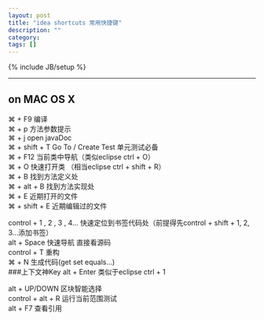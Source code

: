 ```yaml
---
layout: post
title: "idea shortcuts 常用快捷键"
description: ""
category: 
tags: []
---
```

{% include JB/setup %}

---
on MAC OS X
---

⌘ + F9 编译   
⌘ + p 方法参数提示   
⌘ + j open javaDoc   
⌘ + shift + T Go To / Create Test 单元测试必备   
⌘ + F12 当前类中导航（类似eclipse ctrl + O）   
⌘ + O 快速打开类 （相当eclipse ctrl + shift + R）   
⌘ + B 找到方法定义处   
⌘ + alt + B 找到方法实现处   
⌘ + E 近期打开的文件   
⌘ + shift + E 近期编辑过的文件   

control + 1 , 2 , 3 , 4... 快速定位到书签代码处（前提得先control + shift + 1, 2, 3...添加书签）   
alt + Space 快速导航 直接看源码   
control + T 重构   
⌘ + N 生成代码(get set equals...)   
###上下文神Key alt + Enter 类似于eclipse ctrl + 1

alt + UP/DOWN 区块智能选择   
control + alt + R 运行当前范围测试   
alt + F7 查看引用   



